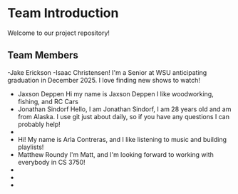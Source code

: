 # Team Introduction

Welcome to our project repository!

## Team Members

-Jake Erickson
-Isaac Christensen!
I'm a Senior at WSU anticipating graduation in December 2025. I love finding new shows to watch!
- Jaxson Deppen 
Hi my name is Jaxson Deppen I like woodworking, fishing, and RC Cars
- Jonathan Sindorf
  Hello, I am Jonathan Sindorf, I am 28 years old and am from Alaska. I use git just about daily, so if you have any questions I can probably help!
-
- Hi! My name is Arla Contreras, and I like listening to music and building playlists!
- Matthew Roundy
I'm Matt, and I'm looking forward to working with everybody in CS 3750!
-
-
-
